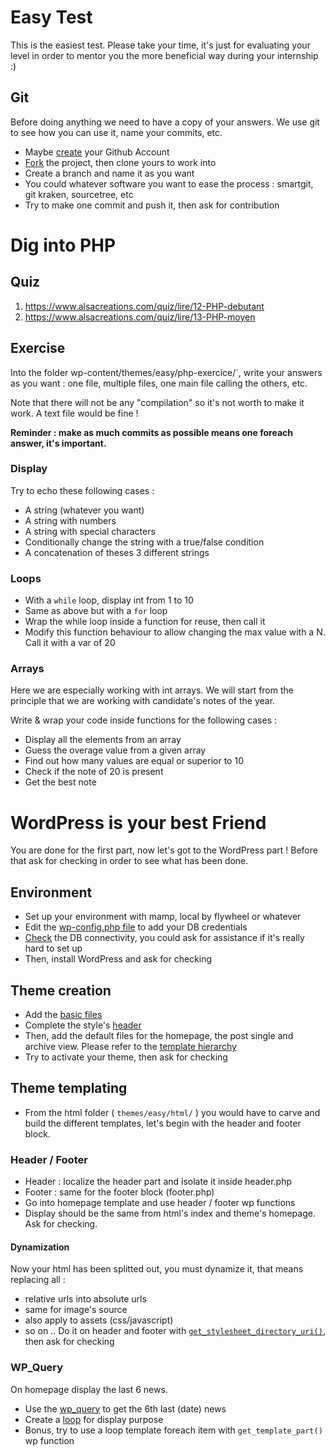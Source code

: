 # Easy Test
This is the easiest test. Please take your time, it's just for evaluating your level in order to mentor you the more beneficial way during your internship :)

## Git
Before doing anything we need to have a copy of your answers. We use git to see how you can use it, name your commits, etc.
* Maybe [create](https://www.google.fr/url?sa=t&rct=j&q=&esrc=s&source=web&cd=4&cad=rja&uact=8&ved=0ahUKEwjxjo7U35jVAhWBD8AKHfnLAyQQFgg5MAM&url=https%3A%2F%2Fgithub.com%2Fjoin&usg=AFQjCNF6nezHQWX1hKwEFQVYRrUheS9_Ig) your Github Account
* [Fork](https://help.github.com/articles/fork-a-repo/) the project, then clone yours to work into
* Create a branch and name it as you want
* You could whatever software you want to ease the process : smartgit, git kraken, sourcetree, etc
* Try to make one commit and push it, then ask for contribution

# Dig into PHP

## Quiz
1. https://www.alsacreations.com/quiz/lire/12-PHP-debutant
2. https://www.alsacreations.com/quiz/lire/13-PHP-moyen

## Exercise
Into the folder wp-content/themes/easy/php-exercice/`, write your answers as you want : one file, multiple files, one main file calling the others, etc.

Note that there will not be any "compilation" so it's not worth to make it work. A text file would be fine ! 

**Reminder : make as much commits as possible means one foreach answer, it's important.**

### Display
Try to echo these following cases :

* A string (whatever you want)
* A string with numbers
* A string with special characters
* Conditionally change the string with a true/false condition
* A concatenation of theses 3 different strings

### Loops
* With a `while` loop, display int from 1 to 10
* Same as above but with a `for` loop
* Wrap the while loop inside a function for reuse, then call it
* Modify this function behaviour to allow changing the max value with a N. Call it with a var of 20

### Arrays
Here we are especially working with int arrays. We will start from the principle that we are working with candidate's notes of the year.

Write & wrap your code inside functions for the following cases :
* Display all the elements from an array
* Guess the overage value from a given array
* Find out how many values are equal or superior to 10
* Check if the note of 20 is present
* Get the best note

# WordPress is your best Friend
You are done for the first part, now let's got to the WordPress part !
Before that ask for checking in order to see what has been done.

## Environment
* Set up your environment with mamp, local by flywheel or whatever
* Edit the [wp-config.php file](https://codex.wordpress.org/Editing_wp-config.php) to add your DB credentials
* [Check](https://www.elegantthemes.com/blog/tips-tricks/how-to-fix-error-establishing-a-database-connection-in-wordpress) the DB connectivity, you could ask for assistance if it's really hard to set up
* Then, install WordPress and ask for checking

## Theme creation
* Add the [basic files](https://codex.wordpress.org/Theme_Development#Basic_Templates)
* Complete the style's [header](https://developer.wordpress.org/themes/basics/main-stylesheet-style-css/)
* Then, add the default files for the homepage, the post single and archive view. Please refer to the [template hierarchy](https://wphierarchy.com/)
* Try to activate your theme, then ask for checking

## Theme templating
* From the html folder ( `themes/easy/html/` ) you would have to carve and build the different templates, let's begin with the header and footer block.

### Header / Footer
* Header : localize the header part and isolate it inside header.php
* Footer : same for the footer block (footer.php)
* Go into homepage template and use header / footer wp functions
* Display should be the same from html's index and theme's homepage. Ask for checking.

#### Dynamization
Now your html has been splitted out, you must dynamize it, that means replacing all :
* relative urls into absolute urls
* same for image's source
* also apply to assets (css/javascript)
* so on ..
Do it on header and footer with [`get_stylesheet_directory_uri()`](https://codex.wordpress.org/Function_Reference/get_stylesheet_directory_uri), then ask for checking

### WP_Query
On homepage display the last 6 news.
* Use the [wp_query](http://www.geekpress.fr/wp-query-creez-des-requetes-personnalisees-dans-vos-themes-wordpress/) to get the 6th last (date) news
* Create a [loop](https://code.tutsplus.com/tutorials/a-beginners-guide-to-the-wordpress-loop--wp-20241) for display purpose
* Bonus, try to use a loop template foreach item with `get_template_part()` wp function
